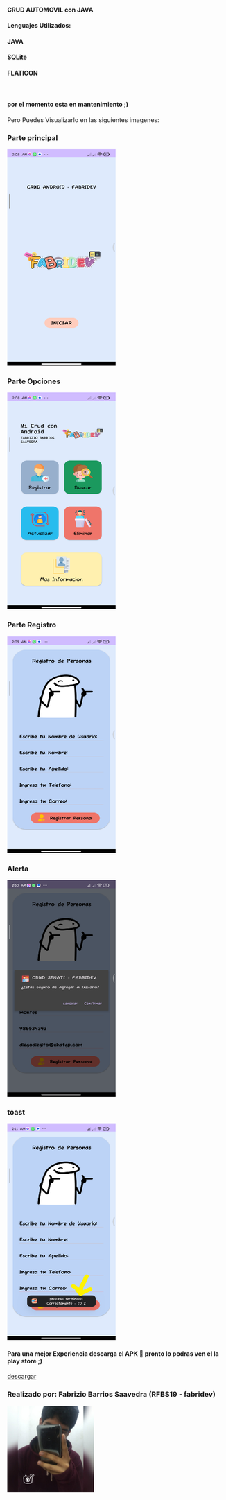 <h4>CRUD AUTOMOVIL con JAVA</h4>
<h4>Lenguajes Utilizados:</h4>

<h4 class="py-3">JAVA</h4>
<h4 class="py-3">SQLite</h4>
<h4 class="py-3">FLATICON</h4>
<br>

<h4 class="py-3">por el momento esta en mantenimiento ;)</h4>
Pero Puedes Visualizarlo en las siguientes imagenes:
<h3 class="py-4">Parte principal</h3>
<img src="readme/inicio.png" style="width: 250px; height: 500px;">
<h3 class="py-4">Parte Opciones</h3>
<img src="readme/opciones.png" style="width: 250px; height: 500px;">
<h3 class="py-4">Parte Registro</h3>
<img src="readme/registro.png" style="width: 250px; height: 500px;">
<h3 class="py-4">Alerta</h3>
<img src="readme/alerta.png" style="width: 250px; height: 500px;">
<h3 class="py-4">toast</h3>
<img src="readme/toast.png" style="width: 250px; height: 500px;">

<h4>Para una mejor Experiencia descarga el APK 📱 pronto lo podras ven el la play store ;) </h4>
<a href="https://www.mediafire.com/file/fos4dw810de92qc/crud-senati.apk/file" class="btn btn-outline-success fa-solid fa-download"  title="descargar el proyecto">descargar</a>

<h3 class="py-4"><b>Realizado por:</b> Fabrizio Barrios Saavedra (RFBS19 - fabridev)</h3>
<img src="readme/foter.jpg" width="200" alt="avatar">

